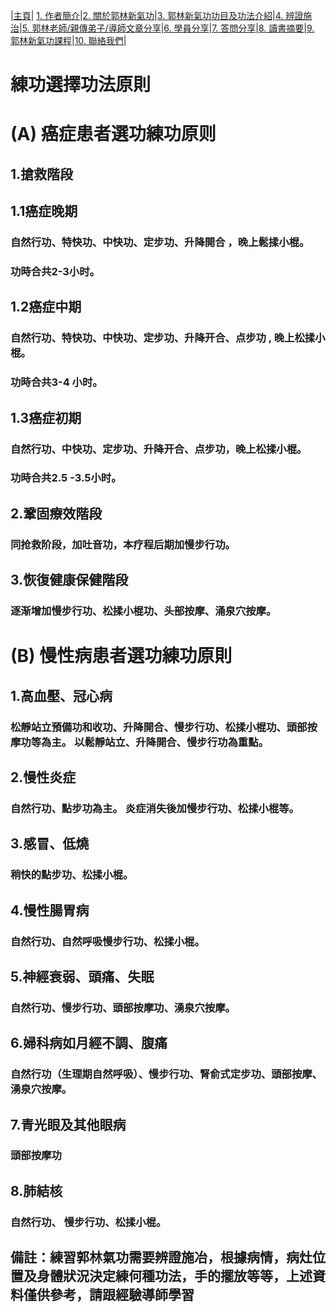 |[主頁](/README.md)| [1. 作者簡介](/a10.md)|[2. 關於郭林新氣功](/a1.md)|[3. 郭林新氣功功目及功法介紹](/a2.md)|[4. 辨證施治](/a3.md)|[5. 郭林老師/親傳弟子/導師文章分享](/a5.md)|[6. 學員分享](/a6.md)|[7. 答問分享](/a7.md)|[8. 讀書摘要](/a4.md)|[9. 郭林新氣功課程](/郭林新氣功課程.md)|[10. 聯絡我們](/a9.md)|

# 練功選擇功法原則

# (A) 癌症患者選功練功原则

## 1.搶救階段

## 1.1癌症晚期

### 自然行功、特快功、中快功、定步功、升降開合 ，晚上鬆揉小棍。

### 功時合共2-3小时。

## 1.2癌症中期

### 自然行功、特快功、中快功、定步功、升降开合、点步功 , 晚上松揉小棍。

### 功時合共3-4 小时。

## 1.3癌症初期

### 自然行功、中快功、定步功、升降开合、点步功，晚上松揉小棍。

### 功時合共2.5 -3.5小时。

## 2.鞏固療效階段

### 同抢救阶段，加吐音功，本疗程后期加慢步行功。

## 3.恢復健康保健階段

### 逐渐增加慢步行功、松揉小棍功、头部按摩、涌泉穴按摩。



#  (B) 慢性病患者選功練功原則

## 1.高血壓、冠心病

### 松靜站立預備功和收功、升降開合、慢步行功、松揉小棍功、頭部按摩功等為主。 以鬆靜站立、升降開合、慢步行功為重點。

## 2.慢性炎症

### 自然行功、點步功為主。 炎症消失後加慢步行功、松揉小棍等。

## 3.感冒、低燒

### 稍快的點步功、松揉小棍。

## 4.慢性腸胃病

### 自然行功、自然呼吸慢步行功、松揉小棍。

## 5.神經衰弱、頭痛、失眠

### 自然行功、慢步行功、頭部按摩功、湧泉穴按摩。

## 6.婦科病如月經不調、腹痛

### 自然行功（生理期自然呼吸）、慢步行功、腎俞式定步功、頭部按摩、湧泉穴按摩。

## 7.青光眼及其他眼病

### 頭部按摩功

## 8.肺結核

### 自然行功、 慢步行功、松揉小棍。



##  備註：練習郭林氣功需要辨證施冶，根據病情，病灶位置及身體狀況決定練何種功法，手的擺放等等，上述資料僅供參考，請跟經驗導師學習

